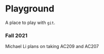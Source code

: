 # Playground

A place to play with `git`.

### Fall 2021
Michael Li plans on taking AC209 and AC207

